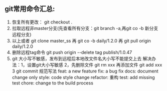 ## git常用命令汇总:
1. 恢复所有更改： git checkout .
2. 拉取远程非master分支(先查看所有分支：git branch -a,再git co -b 新分支 远程分支)
3. 以上或者 git clone master_ss 再 git co -b daily/1.2.0 再 git pull origin daily/1.2.0
4. 删除远程tag命令 git push origin --delete tag publish/1.0.47
5. git 大小写不敏感，发布到远程后本地改文件名大小写不能提交上去
解决办法：1，设置git大小写敏感
2，先删除文件 git rm xxx
再添加文件 git add xxx
3 git commit 规范写法
feat: a new feature
fix: a bug fix
docs: document change only
style: code style change
refactor: 重构
test: add missing test
chore: change to the build process

